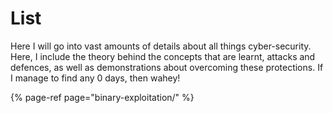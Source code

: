 # List

Here I will go into vast amounts of details about all things cyber-security. Here, I include the theory behind the concepts that are learnt, attacks and defences, as well as demonstrations about overcoming these protections. If I manage to find any 0 days, then wahey!

{% page-ref page="binary-exploitation/" %}



